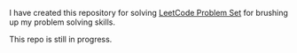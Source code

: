 I have created this repository for solving [LeetCode Problem Set](https://leetcode.com/problemset/all/)
for brushing up my problem solving skills.

This repo is still in progress.